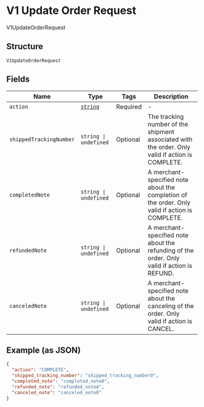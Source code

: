 
# V1 Update Order Request

V1UpdateOrderRequest

## Structure

`V1UpdateOrderRequest`

## Fields

| Name | Type | Tags | Description |
|  --- | --- | --- | --- |
| `action` | [`string`](../../doc/models/v1-update-order-request-action.md) | Required | - |
| `shippedTrackingNumber` | `string \| undefined` | Optional | The tracking number of the shipment associated with the order. Only valid if action is COMPLETE. |
| `completedNote` | `string \| undefined` | Optional | A merchant-specified note about the completion of the order. Only valid if action is COMPLETE. |
| `refundedNote` | `string \| undefined` | Optional | A merchant-specified note about the refunding of the order. Only valid if action is REFUND. |
| `canceledNote` | `string \| undefined` | Optional | A merchant-specified note about the canceling of the order. Only valid if action is CANCEL. |

## Example (as JSON)

```json
{
  "action": "COMPLETE",
  "shipped_tracking_number": "shipped_tracking_number0",
  "completed_note": "completed_note0",
  "refunded_note": "refunded_note4",
  "canceled_note": "canceled_note0"
}
```

